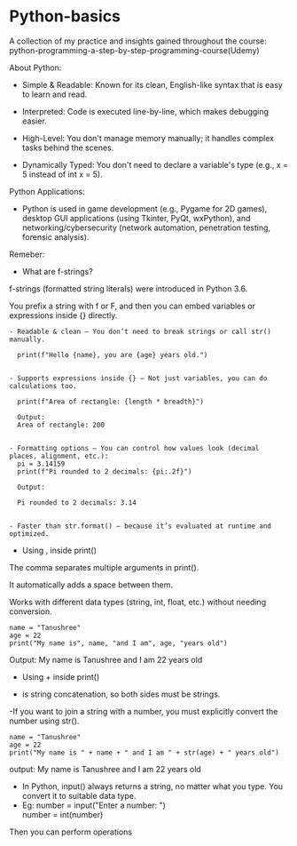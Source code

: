 # Python-basics
A collection of my practice and insights gained throughout the course: python-programming-a-step-by-step-programming-course(Udemy)

About Python:
- Simple & Readable: Known for its clean, English-like syntax that is easy to learn and read.

- Interpreted: Code is executed line-by-line, which makes debugging easier.

- High-Level: You don't manage memory manually; it handles complex tasks behind the scenes.

- Dynamically Typed: You don't need to declare a variable's type (e.g., x = 5 instead of int x = 5).

Python Applications:
- Python is used in game development (e.g., Pygame for 2D games), desktop GUI applications (using Tkinter, PyQt, wxPython), and networking/cybersecurity (network automation, penetration testing, forensic analysis).

Remeber:
- What are f-strings?
  
f-strings (formatted string literals) were introduced in Python 3.6.

You prefix a string with f or F, and then you can embed variables or expressions inside {} directly.

    - Readable & clean – You don’t need to break strings or call str() manually.
  
      print(f"Hello {name}, you are {age} years old.")
  
  
    - Supports expressions inside {} – Not just variables, you can do calculations too.
  
      print(f"Area of rectangle: {length * breadth}")
  
      Output:
      Area of rectangle: 200
  
  
    - Formatting options – You can control how values look (decimal places, alignment, etc.):
      pi = 3.14159
      print(f"Pi rounded to 2 decimals: {pi:.2f}")
  
      Output:
  
      Pi rounded to 2 decimals: 3.14
  
  
    - Faster than str.format() – because it’s evaluated at runtime and optimized.



- Using , inside print()

The comma separates multiple arguments in print().

It automatically adds a space between them.

Works with different data types (string, int, float, etc.) without needing conversion.

    name = "Tanushree"
    age = 22
    print("My name is", name, "and I am", age, "years old")


Output: My name is Tanushree and I am 22 years old


- Using + inside print()

+ is string concatenation, so both sides must be strings.


-If you want to join a string with a number, you must explicitly convert the number using str().

    name = "Tanushree"
    age = 22
    print("My name is " + name + " and I am " + str(age) + " years old")

output: My name is Tanushree and I am 22 years old

- In Python, input() always returns a string, no matter what you type. You convert it to suitable data type.
- Eg:
      number = input("Enter a number: ")   
      number = int(number)

Then you can perform operations



